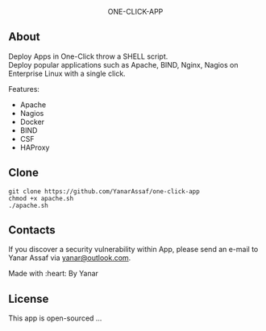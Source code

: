 <p align="center">ONE-CLICK-APP</p>


## About

Deploy Apps in One-Click throw a SHELL script. <br/>
Deploy popular applications such as Apache, BIND, Nginx, Nagios on Enterprise Linux with a single click.

Features:
- Apache
- Nagios
- Docker
- BIND
- CSF
- HAProxy

## Clone
```
git clone https://github.com/YanarAssaf/one-click-app
chmod +x apache.sh
./apache.sh
```

## Contacts

If you discover a security vulnerability within App, please send an e-mail to Yanar Assaf via [yanar@outlook.com](mailto:yanar@outlook.com).
<p class="love">Made with :heart: By Yanar</p>

## License

This app is open-sourced ...
